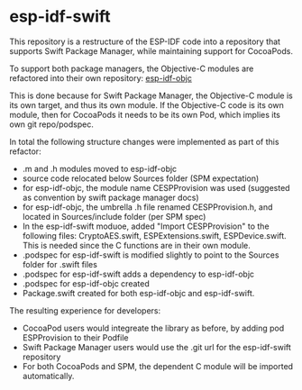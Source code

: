 # esp-idf-swift

This repository is a restructure of the ESP-IDF code into a repository that supports Swift Package Manager, while maintaining support for CocoaPods.

To support both package managers, the Objective-C modules are refactored into their own repository:
[esp-idf-objc](https://github.com/robkerr/esp-idf-objc)

This is done because for Swift Package Manager, the Objective-C module is its own target, and thus its own module.  If the Objective-C code is its own module, then for CocoaPods it needs to be its own Pod, which implies its own git repo/podspec.

In total the following structure changes were implemented as part of this refactor:

- .m and .h modules moved to esp-idf-objc
- source code relocated below Sources folder (SPM expectation)
- for esp-idf-objc, the module name CESPProvision was used (suggested as convention by swift package manager docs)
- for esp-idf-objc, the umbrella .h file renamed CESPProvision.h, and located in Sources/include folder (per SPM spec)
- In the esp-idf-swift moduoe, added "Import CESPProvision" to the following files: CryptoAES.swift, ESPExtensions.swift, ESPDevice.swift. This is needed since the C functions are in their own module.
- .podspec for esp-idf-swift is modified slightly to point to the Sources folder for .swift files
- .podspec for esp-idf-swift adds a dependency to esp-idf-objc
- .podspec for esp-idf-objc created
- Package.swift created for both esp-idf-objc and esp-idf-swift.

The resulting experience for developers:
- CocoaPod users would integreate the library as before, by adding pod ESPProvision to their Podfile
- Swift Package Manager users would use the .git url for the esp-idf-swift repository
- For both CocoaPods and SPM, the dependent C module will be imported automatically.
